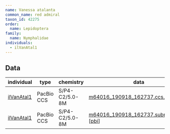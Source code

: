 ```yaml
---
name: Vanessa atalanta
common_name: red admiral
taxon_id: 42275
order:
  name: Lepidoptera
family:
  name: Nymphalidae
individuals:
  - ilVanAtal1
---
```


## Data

| individual | type       | chemistry      | data |
| ---------- | ---------- | -------------- | ---- |
| [ilVanAtal1](../individuals/ilVanAtal1.md) | PacBio CCS | S/P4-C2/5.0-8M | [m64016_190918_162737.ccs.bam](https://darwin.cog.sanger.ac.uk/insects/Vanessa_atalanta/ilVanAtal1/genomic_data/pacbio/m64016_190918_162737.ccs.bam) [[pbi](https://darwin.cog.sanger.ac.uk/insects/Vanessa_atalanta/ilVanAtal1/genomic_data/pacbio/m64016_190918_162737.ccs.bam.pbi)]|
| [ilVanAtal1](../individuals/ilVanAtal1.md) | PacBio CCS | S/P4-C2/5.0-8M | [m64016_190918_162737.subreads.bam](https://darwin.cog.sanger.ac.uk/insects/Vanessa_atalanta/ilVanAtal1/genomic_data/pacbio/m64016_190918_162737.subreads.bam) [[pbi](https://darwin.cog.sanger.ac.uk/insects/Vanessa_atalanta/ilVanAtal1/genomic_data/pacbio/m64016_190918_162737.subreads.bam.pbi)]|

